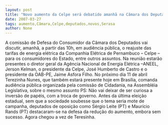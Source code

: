 ```yaml
---
layout: post
title: "Novo aumento da Celpe será debatido amanhã na Câmara dos Deputados"
date: 2007-03-27
tags: aumento,Câmara,Celpe,deputados,novos,Serasa
author: None
---
```

A comissão de Defesa do Consumidor da Câmara dos Deputados vai discutir, amanhã, a partir das 10h, em audiência pública, o reajuste das tarifas de energia elétrica da Companhia Elétrica de Pernambuco – Celpe – para os consumidores do Estado, entre outros assuntos. 
Na reunião estarão presentes o diretor geral da Agência Nacional de Energia Elétrica –ANEEL, Jerson Kelman, o presidente da Celpe, José Humberto de Castro e o presidente da OAB-PE, Jaime Asfora Filho. 
No próximo dia 11 de abril Terezinha Nunes, que também estará presente hoje em Brasília, comanda audiência pública organizada pela comissão de Cidadania, na Assembléia Legislativa, sobre o mesmo assunto
PS: Não vai deixar de ser curiosa a inversão de papéis, com a troca de governo. Antes da última eleição estadual, sem que a sociedade soubesse que o tema seria mote de campanha, deputados de oposição como Sérgio Leite (PT) e Maurício Rands (PT) destacaram-se na defesa da redução do aumento, embora sem sucesso. Agora chegou a vez de Teresinha. 